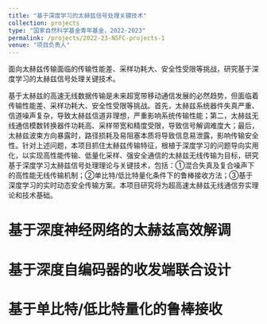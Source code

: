 ```yaml
---
title: "基于深度学习的太赫兹信号处理关键技术"
collection: projects
type: "国家自然科学基金青年基金，2022-2023"
permalink: /projects/2022-23-NSFC-projects-1
venue: "项目负责人"
---
```



面向太赫兹传输面临的传输性能差、采样功耗大、安全性受限等挑战，研究基于深度学习的太赫兹信号处理关键技术。


基于太赫兹的高速无线数据传输是未来超宽带移动通信发展的必然趋势，但面临着传输性能差、采样功耗大、安全性受限等挑战。首先，太赫兹系统器件失真严重、信道噪声复杂，导致太赫兹信道非理想，严重影响系统传输性能；第二，太赫兹无线通信模数转换器件功耗高、采样带宽和精度受限，导致信号解调难度大；最后，太赫兹波束方向暴露时，路径损耗及易阻塞本质将导致信息易泄露，影响传输安全性。针对上述问题，本项目抓住太赫兹传输特征，根植于深度学习的问题导向实用化，以实现高性能传输、低量化采样、强安全通信的太赫兹无线传输为目标，研究基于深度学习太赫兹信号处理理论与关键技术，包括：①混合失真及复合噪声下的高性能无线传输机制；②单比特/低比特量化条件下的鲁棒接收方法；③基于深度学习的实时动态安全传输方案。本项目研究将为超高速太赫兹无线通信夯实理论和技术基础。

基于深度神经网络的太赫兹高效解调
======

基于深度自编码器的收发端联合设计
======

基于单比特/低比特量化的鲁棒接收
======